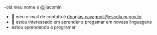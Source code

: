 -olá meu nome é @jiacomin
- 👀 meu e-mail de contato é douglas.cavagnoli@escola.pr.gov.br
- 🌱 estou interessado em aprender a progamar em novass linguagens
- estou aprendendo a programar

<!---
jiacomin/jiacomin is a ✨ special ✨ repository because its `README.md` (this file) appears on your GitHub profile.
You can click the Preview link to take a look at your changes.
--->
